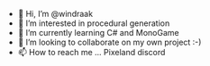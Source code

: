 - 👋 Hi, I’m @windraak
- 👀 I’m interested in procedural generation
- 🌱 I’m currently learning C# and MonoGame
- 💞️ I’m looking to collaborate on my own project :-)
- 📫 How to reach me ... Pixeland discord

<!---
windraak/windraak is a ✨ special ✨ repository because its `README.md` (this file) appears on your GitHub profile.
You can click the Preview link to take a look at your changes.
--->
